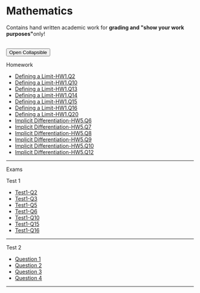 <h1>Mathematics</b></h1>
<p>Contains hand written academic work  for <strong>grading and "show your work purposes"</strong>only!</p>
<br>
<body>
<button type="button" class="Diffential Calculus">Open Collapsible</button>
<div class="content">
  <p>Homework</p>
<ul>
  <li><a href="https://github.com/markrandyreid/math/blob/main/calc1.hw1.q2.pdf" target="_blank">Defining a Limit-HW1.Q2</a></li>
  <li><a href="https://github.com/markrandyreid/math/blob/main/calc1.hw1.q10.pdf" target="_blank">Defining a Limit-HW1.Q10</a></li>
  <li><a href="https://github.com/markrandyreid/math/blob/main/calc1.hw1.q13.pdf" target="_blank">Defining a Limit-HW1.Q13</a></li>
  <li><a href="https://github.com/markrandyreid/math/blob/main/calc1.hw1.q14.pdf" target="_blank">Defining a Limit-HW1.Q14</a></li>
  <li><a href="https://github.com/markrandyreid/math/blob/main/calc1.hw1.q15.pdf" target="_blank">Defining a Limit-HW1.Q15</a></li>
  <li><a href="https://github.com/markrandyreid/math/blob/main/calc1.hw1.q16.pdf" target="_blank">Defining a Limit-HW1.Q16</a></li>
  <li><a href="https://github.com/markrandyreid/math/blob/main/calc1.hw1.q20.pdf" target="_blank">Defining a Limit-HW1.Q20</a></li>
  <li><a href="https://github.com/markrandyreid/math/blob/main/calc1.hw5.q6.pdf" target="_blank">Implicit Differentiation-HW5.Q6</a></li>
  <li><a href="https://github.com/markrandyreid/math/blob/main/calc1.hw5.q7.pdf" target="_blank">Implicit Differentiation-HW5.Q7</a></li>
  <li><a href="https://github.com/markrandyreid/math/blob/main/calc1.hw5.q8.pdf" target="_blank">Implicit Differentiation-HW5.Q8</a></li>
  <li><a href="https://github.com/markrandyreid/math/blob/main/calc1.hw5.q9.pdf" target="_blank">Implicit Differentiation-HW5.Q9</a></li>
  <li><a href="https://github.com/markrandyreid/math/blob/main/calc1.hw5.q10.pdf" target="_blank">Implicit Differentiation-HW5.Q10</a></li>
  <li><a href="https://github.com/markrandyreid/math/blob/main/calc1.hw5.q12.pdf" target="_blank">Implicit Differentiation-HW5.Q12</a></li>
</ul>
  </div>
  
  <hr>
<p>Exams</p>
  <p>Test 1</p>
<ul>
  <li><a href="https://github.com/markrandyreid/math/blob/main/test1.q2.pdf" target="_blank">Test1-Q2</a></li>
  <li><a href="https://github.com/markrandyreid/math/blob/main/test1.q3.pdf" target="_blank">Test1-Q3</a></li>
  <li><a href="https://github.com/markrandyreid/math/blob/main/test1.q5.pdf" target="_blank">Test1-Q5</a></li>
  <li><a href="https://github.com/markrandyreid/math/blob/main/test1.q6.pdf" target="_blank">Test1-Q6</a></li>
  <li><a href="https://github.com/markrandyreid/math/blob/main/test1.q10.pdf" target="_blank">Test1-Q10</a></li>
  <li><a href="https://github.com/markrandyreid/math/blob/main/test1.q15.pdf" target="_blank">Test1-Q15</a></li>
  <li><a href="https://github.com/markrandyreid/math/blob/main/test1.q16.pdf" target="_blank">Test1-Q16</a></li>
</ul>
  <hr>
  <p>Test 2</p>
<ul>
  <li><a href="https://github.com/markrandyreid/math/blob/main/test2.q1.pdf" target="_blank">Question 1</a></li>
  <li><a href="https://github.com/markrandyreid/math/blob/main/test2.q2.pdf" target="_blank">Question 2</a></li>
  <li><a href="https://github.com/markrandyreid/math/blob/main/test2.q3.pdf" target="_blank">Question 3</a></li>
  <li><a href="https://github.com/markrandyreid/math/blob/main/test2.q4.pdf" target="_blank">Question 4</a></li>
</ul>
  <hr>
</body>

